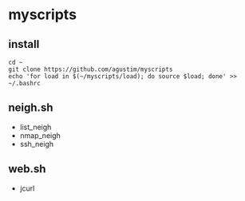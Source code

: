 myscripts
=========

install
-------

	cd ~
	git clone https://github.com/agustim/myscripts
	echo 'for load in $(~/myscripts/load); do source $load; done' >> ~/.bashrc

neigh.sh
--------

* list_neigh
* nmap_neigh
* ssh_neigh

web.sh
------

* jcurl
	
